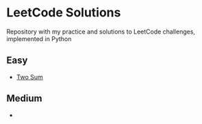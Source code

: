 # LeetCode Solutions

Repository with my practice and solutions to LeetCode challenges, implemented in Python

## Easy
- [Two Sum](easy/two-sum.py)

## Medium
- 

